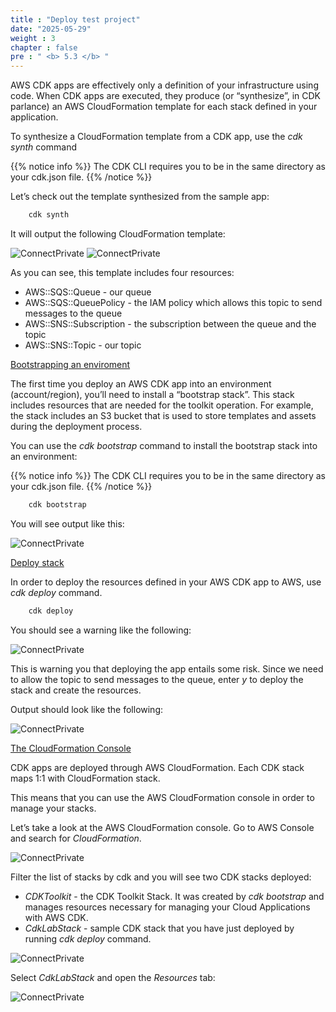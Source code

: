 ```yaml
---
title : "Deploy test project"
date: "2025-05-29"
weight : 3
chapter : false
pre : " <b> 5.3 </b> "
---
```



AWS CDK apps are effectively only a definition of your infrastructure using code. When CDK apps are executed, they produce (or “synthesize”, in CDK parlance) an AWS CloudFormation template for each stack defined in your application.

To synthesize a CloudFormation template from a CDK app, use the *cdk synth* command

{{% notice info %}}
The CDK CLI requires you to be in the same directory as your cdk.json file.
{{% /notice %}}

Let’s check out the template synthesized from the sample app:

```csharp
    cdk synth
```

It will output the following CloudFormation template:

![ConnectPrivate](/images/5-Infrastructure/5.3.png)
![ConnectPrivate](/images/5-Infrastructure/5.3.1.png)

As you can see, this template includes four resources:

- AWS::SQS::Queue - our queue
- AWS::SQS::QueuePolicy - the IAM policy which allows this topic to send messages to the queue
- AWS::SNS::Subscription - the subscription between the queue and the topic
- AWS::SNS::Topic - our topic

[Bootstrapping an enviroment](#)

The first time you deploy an AWS CDK app into an environment (account/region), you’ll need to install a “bootstrap stack”. This stack includes resources that are needed for the toolkit operation. For example, the stack includes an S3 bucket that is used to store templates and assets during the deployment process.

You can use the *cdk bootstrap* command to install the bootstrap stack into an environment:

{{% notice info %}}
The CDK CLI requires you to be in the same directory as your cdk.json file.
{{% /notice %}}

```csharp
    cdk bootstrap
```
You will see output like this:

![ConnectPrivate](/images/5-Infrastructure/5.4.png)

[Deploy stack](#)

In order to deploy the resources defined in your AWS CDK app to AWS, use *cdk deploy* command.

```csharp
    cdk deploy
```
You should see a warning like the following:

![ConnectPrivate](/images/5-Infrastructure/5.5.png)

This is warning you that deploying the app entails some risk. Since we need to allow the topic to send messages to the queue, enter *y* to deploy the stack and create the resources.

Output should look like the following:

![ConnectPrivate](/images/5-Infrastructure/5.6.png)

[The CloudFormation Console](#)

CDK apps are deployed through AWS CloudFormation. Each CDK stack maps 1:1 with CloudFormation stack.

This means that you can use the AWS CloudFormation console in order to manage your stacks.

Let’s take a look at the AWS CloudFormation console. Go to AWS Console and search for *CloudFormation*.

![ConnectPrivate](/images/5-Infrastructure/5.7.png)

Filter the list of stacks by cdk and you will see two CDK stacks deployed:

- *CDKToolkit* - the CDK Toolkit Stack. It was created by *cdk bootstrap* and manages resources necessary for managing your Cloud Applications with AWS CDK.
- *CdkLabStack* - sample CDK stack that you have just deployed by running *cdk deploy* command.

![ConnectPrivate](/images/5-Infrastructure/5.8.png)

Select *CdkLabStack* and open the *Resources* tab:

![ConnectPrivate](/images/5-Infrastructure/5.9.png)
